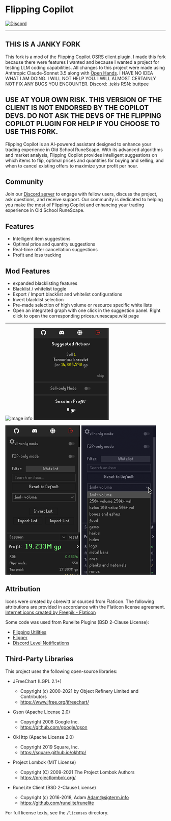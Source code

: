 # Flipping Copilot

[![Discord](https://img.shields.io/discord/1208453764630057010.svg)](https://discord.gg/UyQxA4QJAq)

----------------------------------------------------------------------------------
## THIS IS A JANKY FORK
This fork is a mod of the Flipping Copilot OSRS client plugin. I made this fork because there were features I wanted and because I wanted a project for testing LLM coding capabilities. All changes to this project were made using Anthropic Claude-Sonnet 3.5 along with [Open Hands](https://github.com/All-Hands-AI/OpenHands). I HAVE NO IDEA WHAT I AM DOING. I WILL NOT HELP YOU. I WILL ALMOST CERTAINLY NOT FIX ANY BUGS YOU ENCOUNTER. Discord: .tekis RSN: buttpee

USE AT YOUR OWN RISK. THIS VERSION OF THE CLIENT IS NOT ENDORSED BY THE COPILOT DEVS. DO NOT ASK THE DEVS OF THE FLIPPING COPILOT PLUGIN FOR HELP IF YOU CHOOSE TO USE THIS FORK.
----------------------------------------------------------------------------------

Flipping Copilot is an AI-powered assistant designed to enhance your trading experience in Old School RuneScape. With its advanced algorithms and market analysis, Flipping Copilot provides intelligent suggestions on which items to flip, optimal prices and quantities for buying and selling, and when to cancel existing offers to maximize your profit per hour.

## Community
Join our [Discord server](https://discord.gg/UyQxA4QJAq) to engage with fellow users, discuss the project, ask questions, and receive support. Our community is dedicated to helping you make the most of Flipping Copilot and enhancing your trading experience in Old School RuneScape.


## Features
 - Intelligent item suggestions
 - Optimal price and quantity suggestions
 - Real-time offer cancellation suggestions
 - Profit and loss tracking
## Mod Features
 - expanded blacklisting features
  - Blacklist / whitelist toggle
  - Export / Import blacklist and whitelist configurations
  - Invert blacklist selection
  - Pre-made selection of high volume or resource specific white lists
  - Open an integrated graph with one click in the suggestion panel. Right click to open the corresponding prices.runescape.wiki page
----------------------------------------------------------------------------------

![image info](./images/buy.png)
![image info](./images/sell.png)

![image info](./images/sold.png)
![image info](./images/flip-log.png)

## Attribution
Icons were created by cbrewitt or sourced from Flaticon. The following attributions are provided in accordance with the Flaticon license agreement.
<a href="https://www.flaticon.com/free-icons/internet" title="internet icons">Internet icons created by Freepik - Flaticon</a>

Some code was used from Runelite Plugins (BSD 2-Clause License):
- [Flipping Utilities](https://github.com/Flipping-Utilities/rl-plugin?tab=readme-ov-file)
- [Flipper](https://github.com/OkayestDev/OSRS-Flipper)
- [Discord Level Notifications](https://github.com/ATremonte/Discord-Level-Notifications)

## Third-Party Libraries

This project uses the following open-source libraries:

- JFreeChart (LGPL 2.1+)
  - Copyright (c) 2000-2021 by Object Refinery Limited and Contributors
  - https://www.jfree.org/jfreechart/

- Gson (Apache License 2.0)
  - Copyright 2008 Google Inc.
  - https://github.com/google/gson

- OkHttp (Apache License 2.0)
  - Copyright 2019 Square, Inc.
  - https://square.github.io/okhttp/

- Project Lombok (MIT License)
  - Copyright (C) 2009-2021 The Project Lombok Authors
  - https://projectlombok.org/

- RuneLite Client (BSD 2-Clause License)
  - Copyright (c) 2016-2018, Adam <Adam@sigterm.info>
  - https://github.com/runelite/runelite

For full license texts, see the `/licenses` directory.
